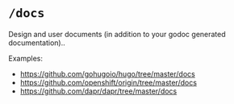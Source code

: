 # `/docs`

Design and user documents (in addition to your godoc generated documentation)..

Examples:

* https://github.com/gohugoio/hugo/tree/master/docs
* https://github.com/openshift/origin/tree/master/docs
* https://github.com/dapr/dapr/tree/master/docs

